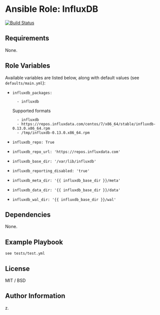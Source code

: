 # Ansible Role: InfluxDB


[![Build Status](https://travis-ci.org/devops/ansible-role-influxdb.svg?branch=master)](https://travis-ci.org/devops/ansible-role-influxdb)

## Requirements

None.

## Role Variables

Available variables are listed below, along with default values (see `defaults/main.yml`):

* `influxdb_packages:`
    ```
      - influxdb      
    ```

    Supported formats
    ```
      - influxdb
      - https://repos.influxdata.com/centos/7/x86_64/stable/influxdb-0.13.0.x86_64.rpm
      - /tmp/influxdb-0.13.0.x86_64.rpm
    ```
* `influxdb_repo: True`
* `influxdb_repo_url: 'https://repos.influxdata.com'`
* `influxdb_base_dir: '/var/lib/influxdb'`
* `influxdb_reporting_disabled: 'true'`
* `influxdb_meta_dir: '{{ influxdb_base_dir }}/meta'`
* `influxdb_data_dir: '{{ influxdb_base_dir }}/data'`
* `influxdb_wal_dir: '{{ influxdb_base_dir }}/wal'`

## Dependencies

None.

## Example Playbook

`see tests/test.yml`

## License

MIT / BSD

## Author Information

z.
